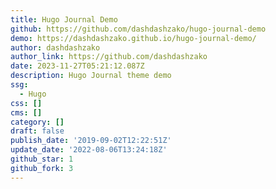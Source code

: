 ```yaml
---
title: Hugo Journal Demo
github: https://github.com/dashdashzako/hugo-journal-demo
demo: https://dashdashzako.github.io/hugo-journal-demo/
author: dashdashzako
author_link: https://github.com/dashdashzako
date: 2023-11-27T05:21:12.087Z
description: Hugo Journal theme demo
ssg:
  - Hugo
css: []
cms: []
category: []
draft: false
publish_date: '2019-09-02T12:22:51Z'
update_date: '2022-08-06T13:24:18Z'
github_star: 1
github_fork: 3
---
```


